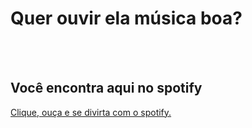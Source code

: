 <h1>Quer ouvir ela música boa?</h1>
<br>
<br>
<h2>Você encontra aqui no spotify</h2>
<a href="https://wellitonsansao07.github.io/Spotify.music/">Clique, ouça e se divirta com o spotify.</a>
